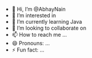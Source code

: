 - 👋 Hi, I’m @AbhayNain
- 👀 I’m interested in 
- 🌱 I’m currently learning Java
- 💞️ I’m looking to collaborate on 
- 📫 How to reach me ...
- 😄 Pronouns: ...
- ⚡ Fun fact: ...

<!---
Abhay3911/Abhay3911 is a ✨ special ✨ repository because its `README.md` (this file) appears on your GitHub profile.
You can click the Preview link to take a look at your changes.
--->
